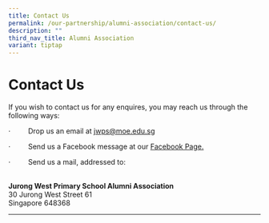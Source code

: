 ```yaml
---
title: Contact Us
permalink: /our-partnership/alumni-association/contact-us/
description: ""
third_nav_title: Alumni Association
variant: tiptap
---
```

<h1>Contact Us</h1><p>If you wish to contact us for any enquires, you may reach us through the following ways:</p><p>·&nbsp;&nbsp;&nbsp;&nbsp;&nbsp;&nbsp;&nbsp;&nbsp; Drop us an email at <a href="mailto:jwps@moe.edu.sg" rel="noopener noreferrer nofollow" target="_blank">jwps@moe.edu.sg</a></p><p>·&nbsp;&nbsp;&nbsp;&nbsp;&nbsp;&nbsp;&nbsp;&nbsp; Send us a Facebook message at our <a href="https://www.facebook.com/JurongWestPrimarySchool" rel="noopener noreferrer nofollow" target="_blank">Facebook Page.</a></p><p>·&nbsp;&nbsp;&nbsp;&nbsp;&nbsp;&nbsp;&nbsp;&nbsp; Send us a mail, addressed to:</p><p><br><strong>Jurong West Primary School Alumni Association</strong> <br>30 Jurong West Street 61 <br>Singapore 648368</p><hr><p></p>